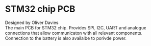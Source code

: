 # STM32 chip PCB</br>
Designed by Oliver Davies</br>
The main PCB for STM32 chip. Provides SPI, I2C, UART and analogue connections that allow communicaton with all relevant components. Connection to the battery is also availalbe to porivde power.</br>



